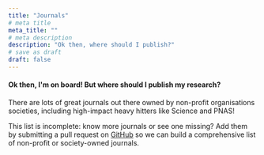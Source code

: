 ```yaml
---
title: "Journals"
# meta title
meta_title: ""
# meta description
description: "Ok then, where should I publish?"
# save as draft
draft: false
---
```


#### Ok then, I'm on board! But where should I publish my research?

There are lots of great journals out there owned by non-profit organisations societies, including high-impact heavy hitters like Science and PNAS!

This list is incomplete: know more journals or see one missing? Add them by submitting a pull request on [GitHub](https://github.com/davidyshen/nonprofit_publishing) so we can build a comprehensive list of non-profit or society-owned journals.

<div class="overflow-x-auto mt-6">
    <table id="journals-table" class="display nowrap" style="width:100%">
        <thead>
            <tr>
                <!-- Headers will be generated dynamically from CSV -->
            </tr>
        </thead>
        <tbody>
            <!-- Data will be loaded dynamically via JavaScript -->
        </tbody>
    </table>
</div>
